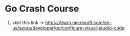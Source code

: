 # Go Crash Course

1. visit this link -> <https://learn.microsoft.com/en-us/azure/developer/go/configure-visual-studio-code>
